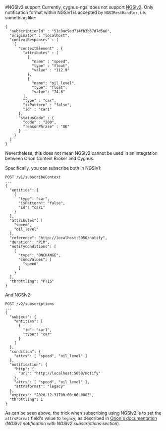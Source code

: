 #NGSIv2 support
Currently, cygnus-ngsi does not support [NGSIv2](http://telefonicaid.github.io/fiware-orion/api/v2/stable/). Only notification format within NGSIv1 is accepted by `NGSIRestHandler`, i.e. something like:

```
{
  "subscriptionId" : "51c0ac9ed714fb3b37d7d5a8",
  "originator" : "localhost",
  "contextResponses" : [
    {
      "contextElement" : {
        "attributes" : [
          {
            "name" : "speed",
            "type" : "float",
            "value" : "112.9"
          },
          {
            "name": "oil_level",
            "type": "float",
            "value": "74.6"
        ],
        "type" : "car",
        "isPattern" : "false",
        "id" : "car1"
      },
      "statusCode" : {
        "code" : "200",
        "reasonPhrase" : "OK"
      }
    }
  ]
}
```

Nevertheless, this does not mean NGSIv2 cannot be used in an integration between Orion Context Broker and Cygnus.

Specifically, you can subscribe both in NGSIv1:

```
POST /v1/subscribeContext
...
{
  "entities": [
    {
      "type": "car",
      "isPattern": "false",
      "id": "car1"
    }
  ],
  "attributes": [
    "speed",
    "oil_level"
  ],
  "reference": "http://localhost:5050/notify",
  "duration": "P1M",
  "notifyConditions": [
    {
      "type": "ONCHANGE",
      "condValues": [
        "speed"
      ]
    }
  ],
  "throttling": "PT1S"
}
```

And NGSIv2:

```
POST /v2/subscriptions
...
{
  "subject": {
    "entities": [
      {
        "id": "car1",
        "type": "car"
      }
    ]
  },
  "condition": {
    "attrs": [ "speed", "oil_level" ]
  },
  "notification": {
    "http": {
      "url": "http://localhost:5050/notify"
    },
    "attrs": [ "speed", "oil_level" ],
    "attrsformat": "legacy"
  },
  "expires": "2020-12-31T00:00:00.000Z",
  "throttling": 1
} 
```

As can be seen above, the trick when subscribing using NGSIv2 is to set the `attrsFormat` field's value to `legacy`, as described in [Orion's documentation](http://fiware-orion.readthedocs.io/en/master/user/v1_v2_coexistence/index.html) (<i>NGSIv1 notification with NGSIv2 subscriptions section</i>).
